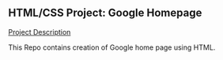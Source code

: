 
HTML/CSS Project: Google Homepage
---

[Project Description](http://www.theodinproject.com/web-development-101/html-css "Google homepage")


This Repo contains creation of Google home page using HTML.
